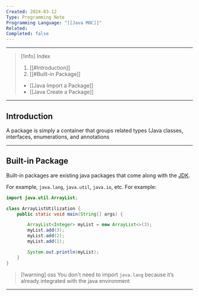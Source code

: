 ```yaml
---
Created: 2024-03-12
Type: Programming Note
Programming Language: "[[Java MOC]]"
Related: 
Completed: false
---
```

---

>[!info] Index
>1. [[#Introduction]]
>2. [[#Built-in Package]]
>
>- [[Java Import a Package]]
>- [[Java Create a Package]]

---
## Introduction

A package is simply a container that groups related types (Java classes, interfaces, enumerations, and annotations

---
## Built-in Package
Built-in packages are existing java packages that come along with the [JDK](https://www.programiz.com/java-programming/jvm-jre-jdk#jdk). 

For example, `java.lang`, `java.util`, `java.io`, etc. For example:

```java
import java.util.ArrayList;

class ArrayListUtilization {
    public static void main(String[] args) {

        ArrayList<Integer> myList = new ArrayList<>(3);
        myList.add(3);
        myList.add(2);
        myList.add(1);

        System.out.println(myList);
    }
}
```

>[!warning] oss
>You don't need to import `java.lang` because it’s already integrated with the java environment

--- 